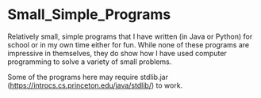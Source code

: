 # Small_Simple_Programs
Relatively small, simple programs that I have written (in Java or Python) for school or in my own time either for fun.
While none of these programs are impressive in themselves, they do show how I have used computer programming to solve a variety of small problems.

Some of the programs here may require stdlib.jar (https://introcs.cs.princeton.edu/java/stdlib/) to work.

